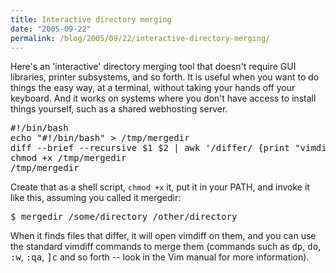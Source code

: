```yaml
---
title: Interactive directory merging
date: "2005-09-22"
permalink: /blog/2005/09/22/interactive-directory-merging/
---
```

Here's an 'interactive' directory merging tool that doesn't require GUI libraries, printer subsystems, and so forth. It is useful when you want to do things the easy way, at a terminal, without taking your hands off your keyboard. And it works on systems where you don't have access to install things yourself, such as a shared webhosting server.

<pre>#!/bin/bash
echo "#!/bin/bash" > /tmp/mergedir
diff --brief --recursive $1 $2 | awk '/differ/ {print "vimdiff " $2 " " $4 ";"}' >> /tmp/mergedir
chmod +x /tmp/mergedir
/tmp/mergedir</pre>

Create that as a shell script, `chmod +x` it, put it in your PATH, and invoke it like this, assuming you called it mergedir:

<pre>$ mergedir /some/directory /other/directory</pre>

When it finds files that differ, it will open vimdiff on them, and you can use the standard vimdiff commands to merge them (commands such as <kbd>dp</kbd>, <kbd>do</kbd>, <kbd>:w</kbd>, <kbd>:qa</kbd>, <kbd>]c</kbd> and so forth -- look in the Vim manual for more information).
